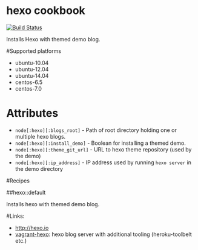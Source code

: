 # hexo cookbook

[![Build Status](https://travis-ci.org/alt3-cookbooks/hexo.svg)](https://travis-ci.org/alt3-cookbooks/hexo)

Installs Hexo with themed demo blog.

#Supported platforms

  - ubuntu-10.04
  - ubuntu-12.04
  - ubuntu-14.04
  - centos-6.5
  - centos-7.0

# Attributes

- `node[:hexo][:blogs_root]` - Path of root directory holding one or multiple hexo blogs.
- `node[:hexo][:install_demo]` - Boolean for installing a themed demo.
- `node[:hexo][:theme_git_url]` - URL to hexo theme repository (used by the demo)
- `node[:hexo][:ip_address]` - IP address used by running `hexo server` in the demo directory

#Recipes

##hexo::default

Installs hexo with themed demo blog.

#Links:

- http://hexo.io
- [vagrant-hexo](https://github.com/alt3/vagrant-hexo): hexo blog server with additional tooling (heroku-toolbelt etc.)
